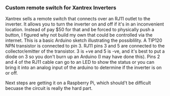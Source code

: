 ### Custom remote switch for Xantrex Inverters

Xantrex sells a remote switch that connects over an RJ11 outlet to the inverter. It allows you to turn the inverter on and off if it's in an inconvenient location. Instead of pay $50 for that and be forced to physically push a button, I figured why not build my own that could be controlled via the internet. This is a basic Arduino sketch illustrating the possiblility. A TIP120 NPN transistor is connected to pin 3. RJ11 pins 3 and 5 are connected to the collector/emitter of the transistor. 3 is +ve and 5 is -ve, and it's best to put a diode on 3 so you don't burn up an Arduino (I may have done this). Pins 2 and 4 of the RJ11 cable can go to an LED to show the status or you can bring it into an analog input of the arduino to determine if the inverter is on or off.

Next steps are getting it on a Raspberry Pi, which should't be difficult becuase the circuit is really the hard part.
